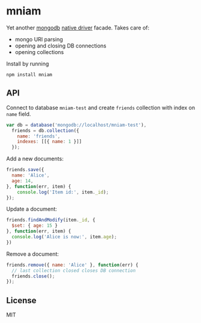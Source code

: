 # mniam

Yet another [mongodb][] [native driver][2] facade.
Takes care of:

- mongo URI parsing
- opening and closing DB connections
- opening collections

Install by running

    npm install mniam

## API

Connect to database `mniam-test` and create `friends` collection with index on ```name``` field.

```javascript
var db = database('mongodb://localhost/mniam-test'),
  friends = db.collection({
    name: 'friends',
    indexes: [[{ name: 1 }]]
  });
```

Add a new documents:

```javascript
friends.save({
  name: 'Alice',
  age: 14,
}, function(err, item) {
	console.log('Item id:', item._id);
});
```

Update a document:

```javascript
friends.findAndModify(item._id, {
  $set: { age: 15 }
}, function(err, item) {
  console.log('Alice is now:', item.age);
})
```

Remove a document:

```javascript
friends.remove({ name: 'Alice' }, function(err) {
  // last collection closed closes DB connection
  friends.close();
});

```

## License

MIT


[mongodb]: http://www.mongodb.org
[2]: http://github.com/mongodb/node-mongodb-native.git